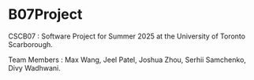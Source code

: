 # B07Project

CSCB07 : Software Project for Summer 2025 at the University of Toronto Scarborough.

Team Members : Max Wang, Jeel Patel, Joshua Zhou, Serhii Samchenko, Divy Wadhwani.

